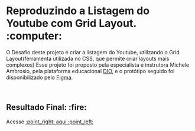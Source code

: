 <h1>Reproduzindo a Listagem do Youtube com Grid Layout. :computer: </h1>
<p>
  O Desafio deste projeto é criar a listagem do Youtube, utilizando o Grid Layout(ferramenta utilizada no CSS, que permite criar layouts mais complexos)
  Esse projeto foi proposto pela especialista e instrutora Michele Ambrosio, pela plataforma educacional <a href="https://www.dio.me/">DIO</a>, e o protótipo seguido foi disponibilizado pelo <a href="https://www.figma.com/design/KknwioExyqKD3D2eSVFrcW/Desafio-Grid---DIO?node-id=0-1&p=f&t=zX4driBiy9vuwsm3-0">Figma</a>.
</p>
<br>
<h2>Resultado Final: :fire: </h2>
<p>Acesse <a href="http://127.0.0.1:5500/index.html" text-decoration="none">:point_right: aqui :point_left: </p>



          
          
          
                        

                    
          
            
          

